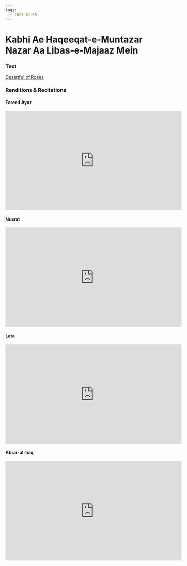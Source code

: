 ```yaml
---
tags:
  - 2021-01-08
---
```

# Kabhi Ae Haqeeqat-e-Muntazar Nazar Aa Libas-e-Majaaz Mein

### Text
[Desertful of Roses](http://www.columbia.edu/itc/mealac/pritchett/00urdu/iqbal/kabhiay.html)

### Renditions & Recitations

#### Fareed Ayaz

<iframe width="560" height="315" src="https://www.youtube.com/embed/PhWru5oRDME" title="YouTube video player" frameborder="0" allow="accelerometer; autoplay; clipboard-write; encrypted-media; gyroscope; picture-in-picture" allowfullscreen></iframe>

#### Nusrat

<iframe width="560" height="315" src="https://www.youtube.com/embed/cGf_j_vgXdw" title="YouTube video player" frameborder="0" allow="accelerometer; autoplay; clipboard-write; encrypted-media; gyroscope; picture-in-picture" allowfullscreen></iframe>

#### Lata

<iframe width="560" height="315" src="https://www.youtube.com/embed/iyNoPM6WFAg" title="YouTube video player" frameborder="0" allow="accelerometer; autoplay; clipboard-write; encrypted-media; gyroscope; picture-in-picture" allowfullscreen></iframe>

#### Abrar-ul-haq

<iframe width="560" height="315" src="https://www.youtube.com/embed/_lUYjpOn7wI" title="YouTube video player" frameborder="0" allow="accelerometer; autoplay; clipboard-write; encrypted-media; gyroscope; picture-in-picture" allowfullscreen></iframe>

